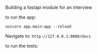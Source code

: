 Building a fastapi module for an interview

to run the app:

```
uvicorn app.main:app --reload
```

Navigate to:
`http://127.0.0.1:8000/docs`

to run the tests:
